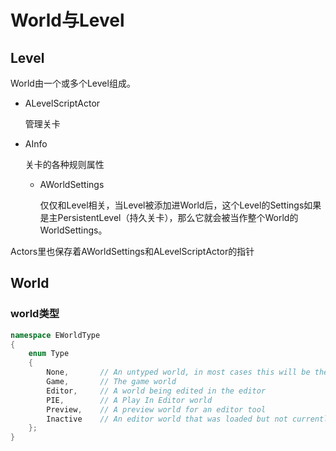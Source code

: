 # World与Level

## Level

World由一个或多个Level组成。

- ALevelScriptActor

  管理关卡

- AInfo

  关卡的各种规则属性

  - AWorldSettings

    仅仅和Level相关，当Level被添加进World后，这个Level的Settings如果是主PersistentLevel（持久关卡），那么它就会被当作整个World的WorldSettings。

Actors里也保存着AWorldSettings和ALevelScriptActor的指针

## World

### world类型

```cpp
namespace EWorldType
{
	enum Type
	{
		None,		// An untyped world, in most cases this will be the vestigial worlds of streamed in sub-levels
		Game,		// The game world
		Editor,		// A world being edited in the editor
		PIE,		// A Play In Editor world
		Preview,	// A preview world for an editor tool
		Inactive	// An editor world that was loaded but not currently being edited in the level editor
	};
}
```

### 